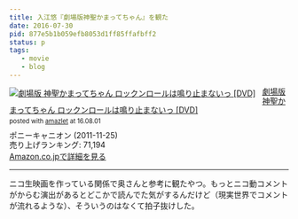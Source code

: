 ```yaml
---
title: 入江悠『劇場版神聖かまってちゃん』を観た
date: 2016-07-30
pid: 877e5b1b059efb8053d1ff85ffafbff2
status: p
tags:
   - movie
   - blog
---
```


<div class="amazlet-box" style="margin-bottom:0px;"><div class="amazlet-image" style="float:left;margin:0px 12px 1px 0px;"><a href="http://www.amazon.co.jp/exec/obidos/ASIN/B005LAGMKQ/dotimpact-22/ref=nosim/" name="amazletlink" target="_blank"><img src="http://ecx.images-amazon.com/images/I/51mAec8piXL._SL160_.jpg" alt="劇場版 神聖かまってちゃん  ロックンロールは鳴り止まないっ [DVD]" style="border: none;" /></a></div><div class="amazlet-info" style="line-height:120%; margin-bottom: 10px"><div class="amazlet-name" style="margin-bottom:10px;line-height:120%"><a href="http://www.amazon.co.jp/exec/obidos/ASIN/B005LAGMKQ/dotimpact-22/ref=nosim/" name="amazletlink" target="_blank">劇場版 神聖かまってちゃん  ロックンロールは鳴り止まないっ [DVD]</a><div class="amazlet-powered-date" style="font-size:80%;margin-top:5px;line-height:120%">posted with <a href="http://www.amazlet.com/" title="amazlet" target="_blank">amazlet</a> at 16.08.01</div></div><div class="amazlet-detail">ポニーキャニオン (2011-11-25)<br />売り上げランキング: 71,194<br /></div><div class="amazlet-sub-info" style="float: left;"><div class="amazlet-link" style="margin-top: 5px"><a href="http://www.amazon.co.jp/exec/obidos/ASIN/B005LAGMKQ/dotimpact-22/ref=nosim/" name="amazletlink" target="_blank">Amazon.co.jpで詳細を見る</a></div></div></div><div class="amazlet-footer" style="clear: left"></div></div>

---- 

ニコ生映画を作っている関係で奥さんと参考に観たやつ。もっとニコ動コメントがからむ演出があるとどこかで読んでた気がするんだけど（現実世界でコメントが流れるような）、そういうのはなくて拍子抜けした。
